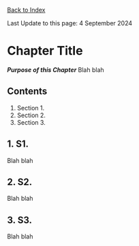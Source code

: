 [Back to Index](https://github.com/zeditor01/cdc_setup/blob/main/index.md)

Last Update to this page: 4 September 2024

# Chapter Title

***Purpose of this Chapter***
Blah blah

## Contents
1. Section 1.
2. Section 2.
3. Section 3.

## 1. S1.

Blah blah

## 2. S2.

Blah blah

## 3. S3.

Blah blah
